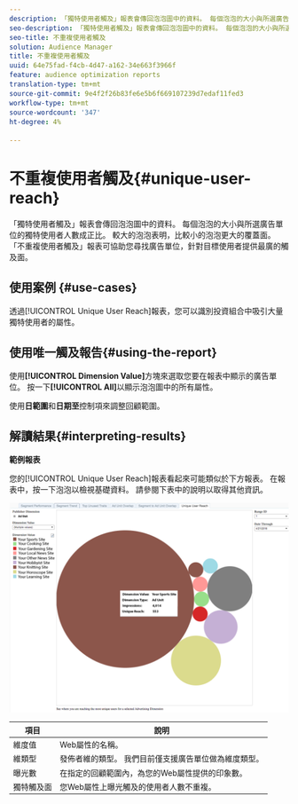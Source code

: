 ```yaml
---
description: 「獨特使用者觸及」報表會傳回泡泡圖中的資料。 每個泡泡的大小與所選廣告單位的獨特使用者人數成正比。 較大的泡泡表明，比較小的泡泡更大的覆蓋面。 「不重複使用者觸及」報表可協助您尋找廣告單位，針對目標使用者提供最廣的觸及面。
seo-description: 「獨特使用者觸及」報表會傳回泡泡圖中的資料。 每個泡泡的大小與所選廣告單位的獨特使用者人數成正比。 較大的泡泡表明，比較小的泡泡更大的覆蓋面。 「不重複使用者觸及」報表可協助您尋找廣告單位，針對目標使用者提供最廣的觸及面。
seo-title: 不重複使用者觸及
solution: Audience Manager
title: 不重複使用者觸及
uuid: 64e75fad-f4cb-4d47-a162-34e663f3966f
feature: audience optimization reports
translation-type: tm+mt
source-git-commit: 9e4f2f26b83fe6e5b6f669107239d7edaf11fed3
workflow-type: tm+mt
source-wordcount: '347'
ht-degree: 4%

---
```



# 不重複使用者觸及{#unique-user-reach}

「獨特使用者觸及」報表會傳回泡泡圖中的資料。 每個泡泡的大小與所選廣告單位的獨特使用者人數成正比。 較大的泡泡表明，比較小的泡泡更大的覆蓋面。 「不重複使用者觸及」報表可協助您尋找廣告單位，針對目標使用者提供最廣的觸及面。

## 使用案例 {#use-cases}

透過[!UICONTROL Unique User Reach]報表，您可以識別投資組合中吸引大量獨特使用者的屬性。

## 使用唯一觸及報告{#using-the-report}

使用&#x200B;**[!UICONTROL Dimension Value]**&#x200B;方塊來選取您要在報表中顯示的廣告單位。 按一下&#x200B;**[!UICONTROL All]**&#x200B;以顯示泡泡圖中的所有屬性。

使用&#x200B;**日範圍**&#x200B;和&#x200B;**日期至**&#x200B;控制項來調整回顧範圍。

## 解讀結果{#interpreting-results}

**範例報表**

您的[!UICONTROL Unique User Reach]報表看起來可能類似於下方報表。 在報表中，按一下泡泡以檢視基礎資料。 請參閱下表中的說明以取得其他資訊。

![](assets/publisher_unique_user_reach.png)

| 項目 | 說明 |
|--- |--- |
| 維度值 | Web屬性的名稱。 |
| 維類型 | 發佈者維的類型。 我們目前僅支援廣告單位做為維度類型。 |
| 曝光數 | 在指定的回顧範圍內，為您的Web屬性提供的印象數。 |
| 獨特觸及面 | 您Web屬性上曝光觸及的使用者人數不重複。 |